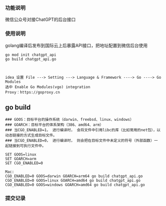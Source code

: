 ### 功能说明

微信公众号对接ChatGPT的后台接口



### 使用说明

golang编译后发布到国际云上后暴露API接口，把地址配置到微信后台使用


```
go mod init chatgpt_api
go build chatgpt_api.go



idea 设置 File ---> Setting ---> Language & Framework ----> Go ----> Go Modules
选中 Enable Go Modules(vgo) integration
Proxy：https://goproxy.cn
```

## go build

```
### GOOS：目标平台的操作系统（darwin、freebsd、linux、windows）
### GOARCH：目标平台的体系架构（386、amd64、arm）
### 当CGO_ENABLED=1， 进行编译时， 会将文件中引用libc的库（比如常用的net包），以动态链接的方式生成目标文件。
### 当CGO_ENABLED=0， 进行编译时， 则会把在目标文件中未定义的符号（外部函数）一起链接到可执行文件中。
  
SET GOOS=linux
SET GOARCH=arm
SET CGO_ENABLED=0

Mac:
CGO_ENABLED=0 GOOS=darwin GOARCH=arm64 go build chatgpt_api.go
CGO_ENABLED=0 GOOS=linux GOARCH=amd64 go build chatgpt_api.go
CGO_ENABLED=0 GOOS=windows GOARCH=amd64 go build chatgpt_api.go

```

### 提交记录
